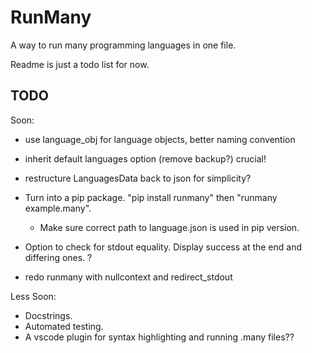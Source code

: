 # RunMany

A way to run many programming languages in one file.

Readme is just a todo list for now.

## TODO

Soon:

- use language_obj for language objects, better naming convention

- inherit default languages option (remove backup?) crucial!
- restructure LanguagesData back to json for simplicity?
  
- Turn into a pip package. "pip install runmany" then "runmany example.many".
  - Make sure correct path to language.json is used in pip version.

- Option to check for stdout equality. Display success at the end and differing ones. ?

- redo runmany with nullcontext and redirect_stdout

Less Soon:

- Docstrings.
- Automated testing.
- A vscode plugin for syntax highlighting and running .many files??